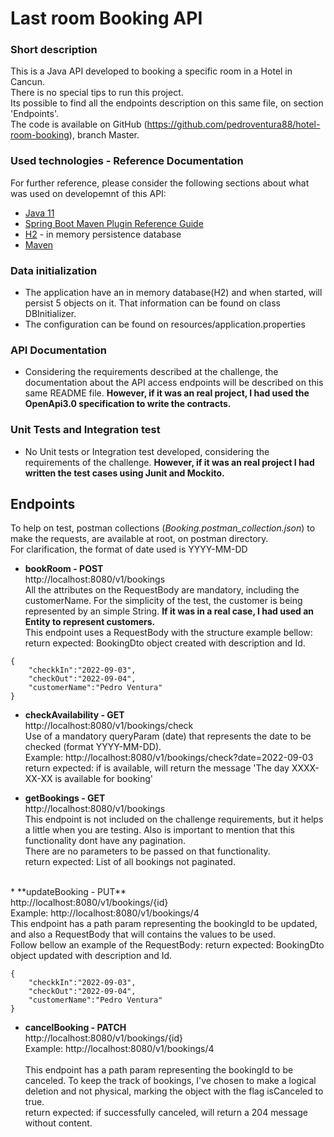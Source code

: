 # Last room Booking API

### Short description
This is a Java API developed to booking a specific room in a Hotel in Cancun. <br/>
There is no special tips to run this project. <br/>
Its possible to find all the endpoints description on this same file, on section 'Endpoints'. <br/>
The code is available on GitHub (https://github.com/pedroventura88/hotel-room-booking), branch Master.

### Used technologies - Reference Documentation
For further reference, please consider the following sections about what was used on developemnt of this API:
* [Java 11](https://docs.oracle.com/en/java/javase/11/docs/api/index.html)
* [Spring Boot Maven Plugin Reference Guide](https://docs.spring.io/spring-boot/docs/2.7.2/maven-plugin/reference/html/)
* [H2](https://www.h2database.com/html/main.html) - in memory persistence database
* [Maven](https://maven.apache.org/)

### Data initialization
* The application have an in memory database(H2) and when started, will persist 5 objects on it.
That information can be found on class DBInitializer.
* The configuration can be found on resources/application.properties

### API Documentation
* Considering the requirements described at the challenge, the documentation about the API access endpoints will be described
on this same README file. **However, if it was an real project, I had used the OpenApi3.0 specification to write the contracts.**

### Unit Tests and Integration test
* No Unit tests or Integration test developed, considering the requirements of the challenge.
**However, if it was an real project I had written the test cases using Junit and Mockito.**

Endpoints
-
To help on test, postman collections (*Booking.postman_collection.json*) to make the requests, are available at root, on postman directory. <br/>
For clarification, the format of date used is YYYY-MM-DD
<br/>
* **bookRoom - POST** <br/>
http://localhost:8080/v1/bookings <br/>
All the attributes on the RequestBody are mandatory, including the customerName. For the simplicity of the test, the customer
is being represented by an simple String. **If it was in a real case, I had used an Entity to represent customers.** <br/>
This endpoint uses a RequestBody with the structure example bellow:<br/>
return expected: BookingDto object created with description and Id.
```
{
    "checkkIn":"2022-09-03",
    "checkOut":"2022-09-04",
    "customerName":"Pedro Ventura"
}
```


* **checkAvailability - GET** <br/>
http://localhost:8080/v1/bookings/check <br/>
Use of a mandatory queryParam (date) that represents the date to be checked (format YYYY-MM-DD). <br/>
Example: http://localhost:8080/v1/bookings/check?date=2022-09-03 <br/>
return expected: if is available, will return the message 'The day XXXX-XX-XX is available for booking'

* **getBookings - GET** <br/>
http://localhost:8080/v1/bookings <br/>
This endpoint is not included on the challenge requirements, but it helps a little when you are testing. Also is important 
to mention that this functionality dont have any pagination. <br/>
There are no parameters to be passed on that functionality. <br/>
return expected: List of all bookings not paginated.
<br/>
* **updateBooking - PUT** <br/>
http://localhost:8080/v1/bookings/{id} <br/>
Example: http://localhost:8080/v1/bookings/4 <br/>
This endpoint has a path param representing the bookingId to be updated, and also a RequestBody that will contains the values to be used. <br/>
Follow bellow an example of the RequestBody:
return expected: BookingDto object updated with description and Id.  <br/>


```
{
    "checkkIn":"2022-09-03",
    "checkOut":"2022-09-04",
    "customerName":"Pedro Ventura"
}
```


* **cancelBooking - PATCH** <br/>
http://localhost:8080/v1/bookings/{id} <br/>
Example: http://localhost:8080/v1/bookings/4 <br/>  
This endpoint has a path param representing the bookingId to be canceled. To keep the track of bookings,
I've chosen to make a logical deletion and not physical, marking the object with the flag isCanceled to true. <br/>
return expected: if successfully canceled, will return a 204 message without content.



